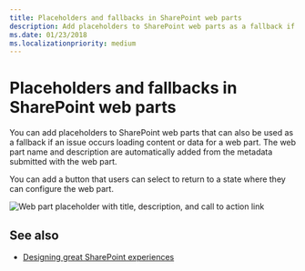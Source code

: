 ```yaml
---
title: Placeholders and fallbacks in SharePoint web parts
description: Add placeholders to SharePoint web parts as a fallback if an issue occurs loading content or data.
ms.date: 01/23/2018 
ms.localizationpriority: medium
---
```


# Placeholders and fallbacks in SharePoint web parts


You can add placeholders to SharePoint web parts that can also be used as a fallback if an issue occurs loading content or data for a web part. The web part name and description are automatically added from the metadata submitted with the web part. 

You can add a button that users can select to return to a state where they can configure the web part.

![Web part placeholder with title, description, and call to action link](../images/design-placeholders-and-fallbacks.png)

## See also

- [Designing great SharePoint experiences](design-guidance-overview.md)
